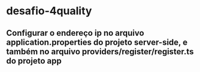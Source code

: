 # desafio-4quality

## Configurar o endereço ip no arquivo application.properties do projeto server-side, e também no arquivo providers/register/register.ts do projeto app
